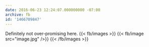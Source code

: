 ```yaml
---
date: 2016-06-23 12:24:07.000000000 -07:00
archive: fb
id: '1466709847'
---
```


Definitely not over-promising here.
{{< fb/images >}}
{{< fb/image src="image.jpg" />}}
{{< /fb/images >}}
